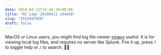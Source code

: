 ```yaml
---
date: 2019-04-12T14:44:10+09:00
title: "RC Logr 20190412 144410"
slug: "1555047850"
draft: false
---
```


MacOS or Linux users, you might find log file viewer [«lnav»](http://lnav.org/) useful. It is for viewing local log files, and requires no server like Splunk. Fire it up, press `?` to toggle help or `/` to search. 🕵🏻‍
